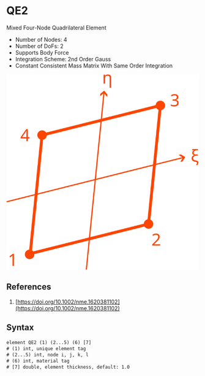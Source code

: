 # QE2

Mixed Four-Node Quadrilateral Element

* Number of Nodes: 4
* Number of DoFs: 2
* Supports Body Force
* Integration Scheme: 2nd Order Gauss
* Constant Consistent Mass Matrix With Same Order Integration

![encoding](../../PIC/Q4.svg)

## References

1. [https://doi.org/10.1002/nme.1620381102](https://doi.org/10.1002/nme.1620381102)

## Syntax

```
element QE2 (1) (2...5) (6) [7]
# (1) int, unique element tag
# (2...5) int, node i, j, k, l
# (6) int, material tag
# [7] double, element thickness, default: 1.0
```

